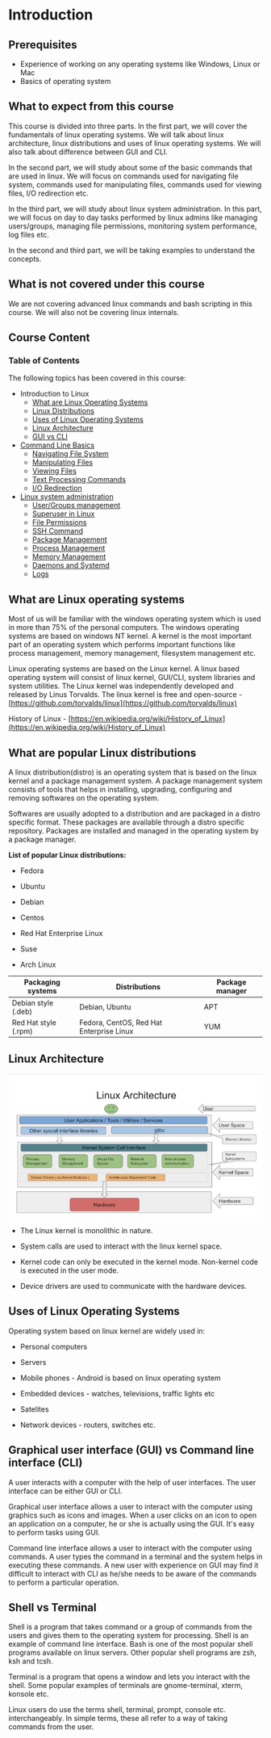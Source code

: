 # Introduction

## Prerequisites

- Experience of working on any operating systems like Windows, Linux or Mac
- Basics of operating system

## What to expect from this course

This course is divided into three parts. In the first part, we will cover the
fundamentals of linux operating systems. We will talk about linux architecture,
linux distributions and uses of linux operating systems. We will also talk about
difference between GUI and CLI.

In the second part, we will study about some of the basic commands that are used
in linux. We will focus on commands used for navigating file system, commands used
for manipulating files, commands used for viewing files, I/O redirection etc.

In the third part, we will study about linux system administration. In this part, we
will focus on day to day tasks performed by linux admins like managing users/groups,
managing file permissions, monitoring system performance, log files etc.

In the second and third part, we will be taking examples to understand the concepts.

## What is not covered under this course

We are not covering advanced linux commands and bash scripting in this
course. We will also not be covering linux internals. 

## Course Content

### Table of Contents

The following topics has been covered in this course:

- Introduction to Linux
    -  [What are Linux Operating Systems](https://linkedin.github.io/school-of-sre/linux_basics/intro/#what-are-linux-operating-systems)
    -  [Linux Distributions](https://linkedin.github.io/school-of-sre/linux_basics/intro/#what-are-popular-linux-distributions)
    -  [Uses of Linux Operating Systems](https://linkedin.github.io/school-of-sre/linux_basics/intro/#uses-of-linux-operating-systems)
    -  [Linux Architecture](https://linkedin.github.io/school-of-sre/linux_basics/intro/#linux-architecture)
    -  [GUI vs CLI](https://linkedin.github.io/school-of-sre/linux_basics/intro/#graphical-user-interface-gui-vs-command-line-interface-cli)
-  [Command Line Basics](https://linkedin.github.io/school-of-sre/linux_basics/command_line_basics/)
    -  [Navigating File System](https://linkedin.github.io/school-of-sre/linux_basics/command_line_basics/#commands-for-navigating-the-file-system)
    -  [Manipulating Files](https://linkedin.github.io/school-of-sre/linux_basics/command_line_basics/#commands-for-manipulating-files)
    -  [Viewing Files](https://linkedin.github.io/school-of-sre/linux_basics/command_line_basics/#commands-for-viewing-files)
    -  [Text Processing Commands](https://linkedin.github.io/school-of-sre/linux_basics/command_line_basics/#text-processing-commands)
    -  [I/O Redirection](https://linkedin.github.io/school-of-sre/linux_basics/command_line_basics/#io-redirection)
-  [Linux system administration](https://linkedin.github.io/school-of-sre/linux_basics/linux_server_administration/)
    -  [User/Groups management](https://linkedin.github.io/school-of-sre/linux_basics/linux_server_administration/#usergroup-management-in-linux)
    -  [Superuser in Linux](https://linkedin.github.io/school-of-sre/linux_basics/linux_server_administration/#becoming-a-superuser-in-linux)
    -  [File Permissions](https://linkedin.github.io/school-of-sre/linux_basics/linux_server_administration/#file-permissions-in-linux)
    -  [SSH Command](https://linkedin.github.io/school-of-sre/linux_basics/linux_server_administration/#ssh-command)
    -  [Package Management](https://linkedin.github.io/school-of-sre/linux_basics/linux_server_administration/#package-management)
    -  [Process Management](https://linkedin.github.io/school-of-sre/linux_basics/linux_server_administration/#process-management)
    -  [Memory Management](https://linkedin.github.io/school-of-sre/linux_basics/linux_server_administration/#memory-management)
    -  [Daemons and Systemd](https://linkedin.github.io/school-of-sre/linux_basics/linux_server_administration/#daemons)
    -  [Logs](https://linkedin.github.io/school-of-sre/linux_basics/linux_server_administration/#logs)


## What are Linux operating systems

Most of us will be familiar with the windows operating system which is
used in more than 75% of the personal computers. The windows operating systems
are based on windows NT kernel. A kernel is the most important part of
an operating system which performs important functions like process
management, memory management, filesystem management etc.

Linux operating systems are based on the Linux kernel. A linux based
operating system will consist of linux kernel, GUI/CLI, system libraries
and system utilities. The Linux kernel was independently developed and
released by Linus Torvalds. The linux kernel is free and open-source -
[https://github.com/torvalds/linux](https://github.com/torvalds/linux)

History of Linux -
[https://en.wikipedia.org/wiki/History_of_Linux](https://en.wikipedia.org/wiki/History_of_Linux)

## What are popular Linux distributions

A linux distribution(distro) is an operating system that is based on
the linux kernel and a package management system. A package management
system consists of tools that helps in installing, upgrading,
configuring and removing softwares on the operating system.

Softwares are usually adopted to a distribution and are packaged in a
distro specific format. These packages are available through a distro
specific repository. Packages are installed and managed in the operating
system by a package manager.

**List of popular Linux distributions:**

- Fedora

- Ubuntu

- Debian

- Centos

- Red Hat Enterprise Linux

- Suse

- Arch Linux


| Packaging systems      | Distributions                              | Package manager
| ---------------------- | ------------------------------------------ | -----------------
| Debian style (.deb)    |   Debian, Ubuntu                          |   APT
| Red Hat style (.rpm)   |   Fedora, CentOS, Red Hat Enterprise Linux |  YUM

## Linux Architecture

![](images/linux/commands/image25.png)

- The Linux kernel is monolithic in nature.

- System calls are used to interact with the linux kernel space.

- Kernel code can only be executed in the kernel mode. Non-kernel code is executed in the user mode.

- Device drivers are used to communicate with the hardware devices.

## Uses of Linux Operating Systems

Operating system based on linux kernel are widely used in:

- Personal computers

- Servers

- Mobile phones - Android is based on linux operating system

- Embedded devices - watches, televisions, traffic lights etc

- Satelites

- Network devices - routers, switches etc.

## Graphical user interface (GUI) vs Command line interface (CLI)

A user interacts with a computer with the help of user interfaces. The
user interface can be either GUI or CLI.

Graphical user interface allows a user to interact with the computer
using graphics such as icons and images. When a user clicks on an icon
to open an application on a computer, he or she is actually using the
GUI. It's easy to perform tasks using GUI.

Command line interface allows a user to interact with the computer using
commands. A user types the command in a terminal and the system helps in
executing these commands. A new user with experience on GUI may find it 
difficult to interact with CLI as he/she needs to be aware of the commands
to perform a particular operation.

## Shell vs Terminal

Shell is a program that takes command or a group of commands from the
users and gives them to the operating system for processing. Shell is an
example of command line interface. Bash is one of the most popular shell
programs available on linux servers. Other popular shell programs are
zsh, ksh and tcsh.

Terminal is a program that opens a window and lets you interact with the
shell. Some popular examples of terminals are gnome-terminal, xterm,
konsole etc.

Linux users do use the terms shell, terminal, prompt, console etc.
interchangeably. In simple terms, these all refer to a way of taking
commands from the user.
